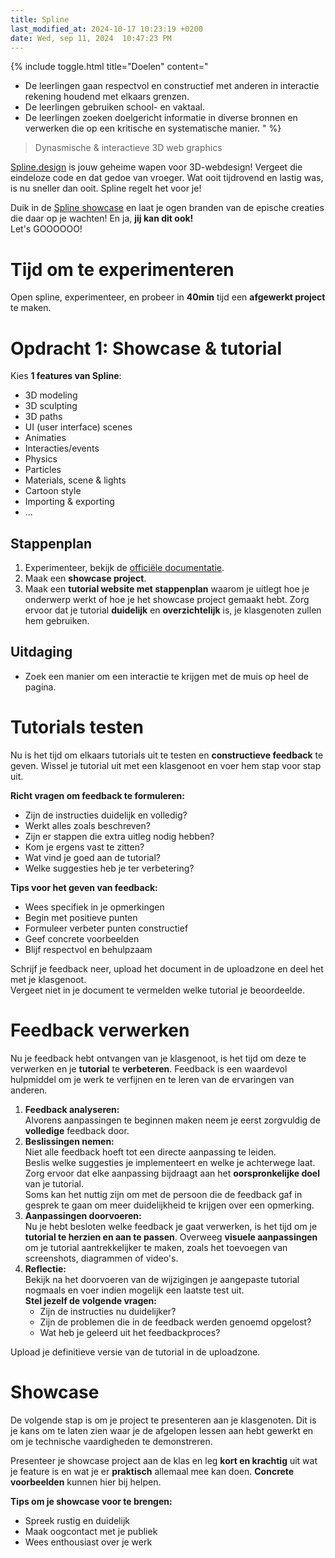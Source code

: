 ```yaml
---
title: Spline
last_modified_at: 2024-10-17 10:23:19 +0200
date: Wed, sep 11, 2024  10:47:23 PM
---
```


{% include toggle.html title="Doelen" content="
- De leerlingen gaan respectvol en constructief met anderen in interactie rekening houdend met elkaars grenzen.
- De leerlingen gebruiken school- en vaktaal.
- De leerlingen zoeken doelgericht informatie in diverse bronnen en verwerken die op een kritische en systematische manier.
" %}

> Dynasmische & interactieve 3D web graphics

[Spline.design](https://spline.design/) is jouw geheime wapen voor 3D-webdesign! Vergeet die eindeloze code en dat gedoe van vroeger. Wat ooit tijdrovend en lastig was, is nu sneller dan ooit. Spline regelt het voor je!

Duik in de [Spline showcase](https://spline.design/examples) en laat je ogen branden van de epische creaties die daar op je wachten! En ja, **jij kan dit ook!**  
Let's GOOOOOO!

# Tijd om te experimenteren

Open spline, experimenteer, en probeer in **40min** tijd een **afgewerkt project** te maken.

# Opdracht 1: Showcase & tutorial

Kies **1 features van Spline**:
- 3D modeling
- 3D sculpting
- 3D paths
- UI (user interface) scenes
- Animaties
- Interacties/events
- Physics
- Particles
- Materials, scene & lights
- Cartoon style
- Importing & exporting
- ...

## Stappenplan
1. Experimenteer, bekijk de [officiële documentatie](https://docs.spline.design/doc/-getting-started/doc390iSGamE).
2. Maak een **showcase project**.
3. Maak een **tutorial website met stappenplan** waarom je uitlegt hoe je onderwerp werkt of hoe je het showcase project gemaakt hebt.
    Zorg ervoor dat je tutorial **duidelijk** en **overzichtelijk** is, je klasgenoten zullen hem gebruiken.

## Uitdaging

- Zoek een manier om een interactie te krijgen met de muis op heel de pagina.

# Tutorials testen

Nu is het tijd om elkaars tutorials uit te testen en **constructieve feedback** te geven.
Wissel je tutorial uit met een klasgenoot en voer hem stap voor stap uit.

**Richt vragen om feedback te formuleren:**
- Zijn de instructies duidelijk en volledig?
- Werkt alles zoals beschreven?
- Zijn er stappen die extra uitleg nodig hebben?
- Kom je ergens vast te zitten?
- Wat vind je goed aan de tutorial?
- Welke suggesties heb je ter verbetering?

**Tips voor het geven van feedback:**
- Wees specifiek in je opmerkingen
- Begin met positieve punten
- Formuleer verbeter punten constructief
- Geef concrete voorbeelden
- Blijf respectvol en behulpzaam

Schrijf je feedback neer, upload het document in de uploadzone en deel het met je klasgenoot.  
Vergeet niet in je document te vermelden welke tutorial je beoordeelde.

# Feedback verwerken

Nu je feedback hebt ontvangen van je klasgenoot, is het tijd om deze te verwerken en je **tutorial** te **verbeteren**.
Feedback is een waardevol hulpmiddel om je werk te verfijnen en te leren van de ervaringen van anderen.

1. **Feedback analyseren:**  
    Alvorens aanpassingen te beginnen maken neem je eerst zorgvuldig de **volledige** feedback door.
2. **Beslissingen nemen:**  
    Niet alle feedback hoeft tot een directe aanpassing te leiden.  
    Beslis welke suggesties je implementeert en welke je achterwege laat. Zorg ervoor dat elke aanpassing bijdraagt aan het **oorspronkelijke doel** van je tutorial.  
    Soms kan het nuttig zijn om met de persoon die de feedback gaf in gesprek te gaan om meer duidelijkheid te krijgen over een opmerking.
3. **Aanpassingen doorvoeren:**  
    Nu je hebt besloten welke feedback je gaat verwerken, is het tijd om je **tutorial te herzien en aan te passen**.
    Overweeg **visuele aanpassingen** om je tutorial aantrekkelijker te maken, zoals het toevoegen van screenshots, diagrammen of video's.
4. **Reflectie:**  
    Bekijk na het doorvoeren van de wijzigingen je aangepaste tutorial nogmaals en voer indien mogelijk een laatste test uit.  
    **Stel jezelf de volgende vragen:**
    - Zijn de instructies nu duidelijker?
    - Zijn de problemen die in de feedback werden genoemd opgelost?
    - Wat heb je geleerd uit het feedbackproces?

Upload je definitieve versie van de tutorial in de uploadzone.

# Showcase

De volgende stap is om je project te presenteren aan je klasgenoten.
Dit is je kans om te laten zien waar je de afgelopen lessen aan hebt gewerkt en om je technische vaardigheden te demonstreren.

Presenteer je showcase project aan de klas en leg **kort en krachtig** uit wat je feature is en wat je er **praktisch** allemaal mee kan doen.
**Concrete voorbeelden** kunnen hier bij helpen.

**Tips om je showcase voor te brengen:**
- Spreek rustig en duidelijk
- Maak oogcontact met je publiek
- Wees enthousiast over je werk
